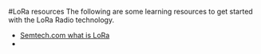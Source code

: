 #LoRa resources
The following are some learning resources to get started with the LoRa Radio technology.
- [Semtech.com what is LoRa](https://lora-developers.semtech.com/get-started/what-is-lora) 
- []()